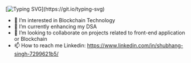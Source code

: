[![Typing SVG](https://readme-typing-svg.demolab.com?font=Fira+Code&pause=1000&width=435&lines=Hey+there+!+I+am+Shubhang++%F0%9F%91%8B;Welcome+to+my+profile+%F0%9F%98%81+!)](https://git.io/typing-svg)
- 👀 I’m interested in Blockchain Technology
- 🌱 I’m currently enhancing my DSA
- 💞️ I’m looking to collaborate on projects related to front-end application or Blockchain
- 📫 How to reach me Linkedin: https://www.linkedin.com/in/shubhang-singh-7299621b5/

<!---
Shubhang-2111/Shubhang-2111 is a ✨ special ✨ repository because its `README.md` (this file) appears on your GitHub profile.
You can click the Preview link to take a look at your changes.
--->
